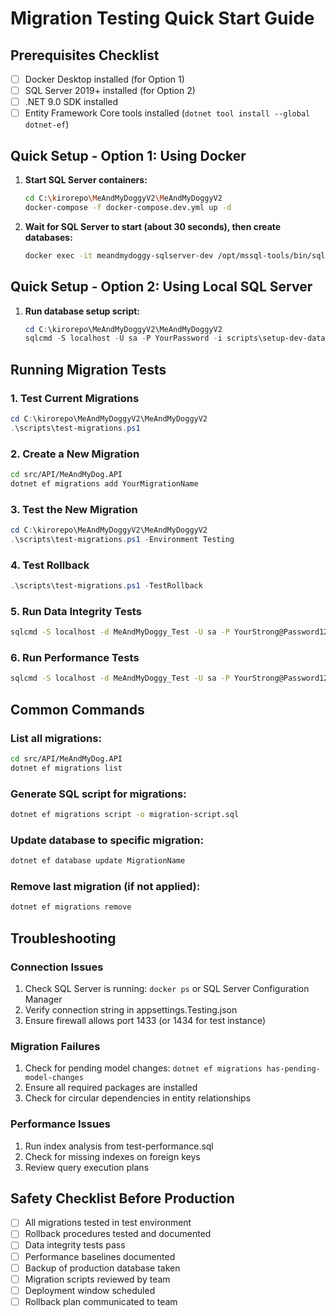 # Migration Testing Quick Start Guide

## Prerequisites Checklist

- [ ] Docker Desktop installed (for Option 1)
- [ ] SQL Server 2019+ installed (for Option 2)
- [ ] .NET 9.0 SDK installed
- [ ] Entity Framework Core tools installed (`dotnet tool install --global dotnet-ef`)

## Quick Setup - Option 1: Using Docker

1. **Start SQL Server containers:**
   ```bash
   cd C:\kirorepo\MeAndMyDoggyV2\MeAndMyDoggyV2
   docker-compose -f docker-compose.dev.yml up -d
   ```

2. **Wait for SQL Server to start (about 30 seconds), then create databases:**
   ```bash
   docker exec -it meandmydoggy-sqlserver-dev /opt/mssql-tools/bin/sqlcmd -S localhost -U sa -P YourStrong@Password123 -i /docker-entrypoint-initdb.d/setup-dev-databases.sql
   ```

## Quick Setup - Option 2: Using Local SQL Server

1. **Run database setup script:**
   ```powershell
   cd C:\kirorepo\MeAndMyDoggyV2\MeAndMyDoggyV2
   sqlcmd -S localhost -U sa -P YourPassword -i scripts\setup-dev-databases.sql
   ```

## Running Migration Tests

### 1. Test Current Migrations
```powershell
cd C:\kirorepo\MeAndMyDoggyV2\MeAndMyDoggyV2
.\scripts\test-migrations.ps1
```

### 2. Create a New Migration
```bash
cd src/API/MeAndMyDog.API
dotnet ef migrations add YourMigrationName
```

### 3. Test the New Migration
```powershell
cd C:\kirorepo\MeAndMyDoggyV2\MeAndMyDoggyV2
.\scripts\test-migrations.ps1 -Environment Testing
```

### 4. Test Rollback
```powershell
.\scripts\test-migrations.ps1 -TestRollback
```

### 5. Run Data Integrity Tests
```bash
sqlcmd -S localhost -d MeAndMyDoggy_Test -U sa -P YourStrong@Password123 -i scripts\test-data-integrity.sql
```

### 6. Run Performance Tests
```bash
sqlcmd -S localhost -d MeAndMyDoggy_Test -U sa -P YourStrong@Password123 -i scripts\test-performance.sql
```

## Common Commands

### List all migrations:
```bash
cd src/API/MeAndMyDog.API
dotnet ef migrations list
```

### Generate SQL script for migrations:
```bash
dotnet ef migrations script -o migration-script.sql
```

### Update database to specific migration:
```bash
dotnet ef database update MigrationName
```

### Remove last migration (if not applied):
```bash
dotnet ef migrations remove
```

## Troubleshooting

### Connection Issues
1. Check SQL Server is running: `docker ps` or SQL Server Configuration Manager
2. Verify connection string in appsettings.Testing.json
3. Ensure firewall allows port 1433 (or 1434 for test instance)

### Migration Failures
1. Check for pending model changes: `dotnet ef migrations has-pending-model-changes`
2. Ensure all required packages are installed
3. Check for circular dependencies in entity relationships

### Performance Issues
1. Run index analysis from test-performance.sql
2. Check for missing indexes on foreign keys
3. Review query execution plans

## Safety Checklist Before Production

- [ ] All migrations tested in test environment
- [ ] Rollback procedures tested and documented
- [ ] Data integrity tests pass
- [ ] Performance baselines documented
- [ ] Backup of production database taken
- [ ] Migration scripts reviewed by team
- [ ] Deployment window scheduled
- [ ] Rollback plan communicated to team